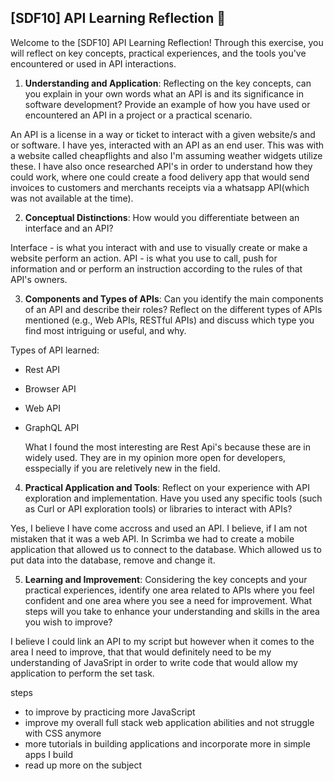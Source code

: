 ## [SDF10] API Learning Reflection 🧠

Welcome to the [SDF10] API Learning Reflection! Through this exercise, you will reflect on key concepts, practical experiences, and the tools you've encountered or used in API interactions.

1. **Understanding and Application**: Reflecting on the key concepts, can you explain in your own words what an API is and its significance in software development? Provide an example of how you have used or encountered an API in a project or a practical scenario.

An API is a license in a way or ticket to interact with a given website/s and or software.  I have yes, interacted with an API as an end user.  This was with a website called cheapflights and also I'm assuming weather widgets utilize these.  I have also once researched API's in order to understand how they could work, where one could create a food delivery app that would send invoices to customers and merchants receipts via a whatsapp API(which was not available at the time).

2. **Conceptual Distinctions**: How would you differentiate between an interface and an API? 

Interface - is what you interact with and use to visually create or make a website perform an action.
API - is what you use to call, push for information and or perform an instruction according to the rules of that API's owners.


3. **Components and Types of APIs**: Can you identify the main components of an API and describe their roles? Reflect on the different types of APIs mentioned (e.g., Web APIs, RESTful APIs) and discuss which type you find most intriguing or useful, and why.

Types of API learned:
- Rest API
- Browser API
- Web API
- GraphQL API

  What I found the most interesting are Rest Api's because these are in widely used.  They are in my opinion more open for developers, esspecially if you are reletively new in the field.  

4. **Practical Application and Tools**: Reflect on your experience with API exploration and implementation. Have you used any specific tools (such as Curl or API exploration tools) or libraries to interact with APIs? 

Yes, I believe I have come accross and used an API.  I believe, if I am not mistaken that it was a web API.  In Scrimba we had to create a mobile application that allowed us to connect to the database.  Which allowed us to put data into the database, remove and change it.

5. **Learning and Improvement**: Considering the key concepts and your practical experiences, identify one area related to APIs where you feel confident and one area where you see a need for improvement. What steps will you take to enhance your understanding and skills in the area you wish to improve?

I believe I could link an API to my script but however when it comes to the area I need to improve, that that would definitely need to be my understanding of JavaSript in order to write code that would allow my application to perform the set task.

 steps 
- to improve by practicing more JavaScript
- improve my overall full stack web application abilities and not struggle with CSS anymore
- more tutorials in building applications and incorporate more in simple apps I build
- read up more on the subject 
